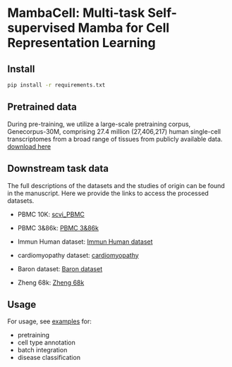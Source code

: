 # MambaCell: Multi-task Self-supervised Mamba for Cell Representation Learning
## Install
```bash
pip install -r requirements.txt
```

## Pretrained data
During pre-training, we utilize a large-scale pretraining corpus, Genecorpus-30M, comprising 27.4 million (27,406,217) human single-cell transcriptomes from a broad range of tissues from publicly available data. [download here](https://huggingface.co/datasets/ctheodoris/Genecorpus-30M/tree/main/genecorpus_30M_2048.dataset)

## Downstream task data


The full descriptions of the datasets and the studies of origin can be found in the manuscript. Here we provide the links to access the processed datasets.

- PBMC 10K: [scvi_PBMC](https://docs.scvi-tools.org/en/stable/api/reference/scvi.data.pbmc_dataset.html)
- PBMC 3&86k: [PBMC 3&86k](https://www.10xgenomics.com/datasets)
- Immun Human dataset: [Immun Human dataset](https://s3-eu-west-1.amazonaws.com/pfigshare-u-files/25717328/Immune_ALL_human.h5ad?X-Amz-Algorithm=AWS4-HMAC-SHA256&X-Amz-Credential=AKIAIYCQYOYV5JSSROOA/20250327/eu-west-1/s3/aws4_request&X-Amz-Date=20250327T014308Z&X-Amz-Expires=10&X-Amz-SignedHeaders=host&X-Amz-Signature=f28caa3e84eaf38ef32ec4237a2a607685bfbfc7acadd972f3364310906e022d)
- cardiomyopathy dataset: [cardiomyopathy](https://huggingface.co/datasets/ctheodoris/Genecorpus-30M/tree/main/example_input_files/cell_classification/disease_classification/human_dcm_hcm_nf.dataset)
  
- Baron dataset: [Baron dataset](https://www.ncbi.nlm.nih.gov/geo/query/acc.cgi?acc=GSE84133)

- Zheng 68k: [Zheng 68k](https://www.10xgenomics.com/datasets)

## Usage
For usage, see [examples](https://github.com/sirius0029/MambaCell/examples) for:
- pretraining
- cell type annotation
- batch integration
- disease classification

